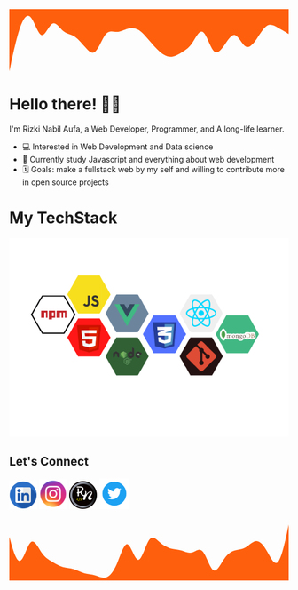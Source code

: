 <div class="wrapper">
<svg xmlns="http://www.w3.org/2000/svg" viewBox="0 0 1440 320"><path fill="#fe5f0c" fill-opacity="1" d="M0,320L9.2,277.3C18.5,235,37,149,55,96C73.8,43,92,21,111,42.7C129.2,64,148,128,166,133.3C184.6,139,203,85,222,74.7C240,64,258,96,277,112C295.4,128,314,128,332,138.7C350.8,149,369,171,388,192C406.2,213,425,235,443,218.7C461.5,203,480,149,498,128C516.9,107,535,117,554,117.3C572.3,117,591,107,609,101.3C627.7,96,646,96,665,106.7C683.1,117,702,139,720,160C738.5,181,757,203,775,218.7C793.8,235,812,245,831,245.3C849.2,245,868,235,886,224C904.6,213,923,203,942,176C960,149,978,107,997,117.3C1015.4,128,1034,192,1052,213.3C1070.8,235,1089,213,1108,186.7C1126.2,160,1145,128,1163,133.3C1181.5,139,1200,181,1218,192C1236.9,203,1255,181,1274,154.7C1292.3,128,1311,96,1329,85.3C1347.7,75,1366,85,1385,96C1403.1,107,1422,117,1431,122.7L1440,128L1440,0L1430.8,0C1421.5,0,1403,0,1385,0C1366.2,0,1348,0,1329,0C1310.8,0,1292,0,1274,0C1255.4,0,1237,0,1218,0C1200,0,1182,0,1163,0C1144.6,0,1126,0,1108,0C1089.2,0,1071,0,1052,0C1033.8,0,1015,0,997,0C978.5,0,960,0,942,0C923.1,0,905,0,886,0C867.7,0,849,0,831,0C812.3,0,794,0,775,0C756.9,0,738,0,720,0C701.5,0,683,0,665,0C646.2,0,628,0,609,0C590.8,0,572,0,554,0C535.4,0,517,0,498,0C480,0,462,0,443,0C424.6,0,406,0,388,0C369.2,0,351,0,332,0C313.8,0,295,0,277,0C258.5,0,240,0,222,0C203.1,0,185,0,166,0C147.7,0,129,0,111,0C92.3,0,74,0,55,0C36.9,0,18,0,9,0L0,0Z"></path></svg>

<h1>Hello there! 👋🏼</h1>

<p>I'm Rizki Nabil Aufa, a Web Developer, Programmer, and A long-life learner. </p>



- 💻 Interested in Web Development and Data science </span>
- 🌱 Currently study Javascript and everything about web development
- 🗓️ Goals: make a fullstack web by my self and willing to contribute more in open source projects



<h1 class="techstack">My TechStack</h1>
<img src="./assets/tools stack_nobg.png">
<h2>Let's Connect</h2>
<!-- <div class="contact-parent">
    <button class="linkedin"><a href="www.linkedin.com/in/rizki-nabil-aufa-65297b1a1" target="_blank">LinkedIn</a></button>
    <button class="instagram"><a href="https://www.instagram.com/rizkinbil/" target="_blank">Instagram</button>
    <button class="twitter"><a href="https://twitter.com/rizkinabil_" target="_blank">Twitter</button>
    <button class="portofolio"><a href="https://rizkinabil.github.io/" target="_blank">My Portofolio</button>
</div> -->

<a href="https://www.linkedin.com/in/rizki-nabil-aufa-65297b1a1/"><img src="./assets/linkedinlogo.png" width="50px"></a>
<a href="https://www.instagram.com/rizkinbil/"><img src="./assets/instagramlogo.png" width="50px"></a>
<a href="https://rizkinabil.github.io/"><img src="./assets/fav-icon_logo-brand.png" width="50px"></a>
<a href="https://twitter.com/rizkinabil_"><img src="./assets/twitterlogo.png" width="55px"></a>

<svg xmlns="http://www.w3.org/2000/svg" viewBox="0 0 1440 320"><path fill="#fe5f0c" fill-opacity="1" d="M0,96L9.2,128C18.5,160,37,224,55,218.7C73.8,213,92,139,111,122.7C129.2,107,148,149,166,176C184.6,203,203,213,222,224C240,235,258,245,277,250.7C295.4,256,314,256,332,261.3C350.8,267,369,277,388,282.7C406.2,288,425,288,443,293.3C461.5,299,480,309,498,304C516.9,299,535,277,554,234.7C572.3,192,591,128,609,133.3C627.7,139,646,213,665,213.3C683.1,213,702,139,720,112C738.5,85,757,107,775,122.7C793.8,139,812,149,831,154.7C849.2,160,868,160,886,165.3C904.6,171,923,181,942,176C960,171,978,149,997,170.7C1015.4,192,1034,256,1052,266.7C1070.8,277,1089,235,1108,208C1126.2,181,1145,171,1163,165.3C1181.5,160,1200,160,1218,149.3C1236.9,139,1255,117,1274,117.3C1292.3,117,1311,139,1329,170.7C1347.7,203,1366,245,1385,224C1403.1,203,1422,117,1431,74.7L1440,32L1440,320L1430.8,320C1421.5,320,1403,320,1385,320C1366.2,320,1348,320,1329,320C1310.8,320,1292,320,1274,320C1255.4,320,1237,320,1218,320C1200,320,1182,320,1163,320C1144.6,320,1126,320,1108,320C1089.2,320,1071,320,1052,320C1033.8,320,1015,320,997,320C978.5,320,960,320,942,320C923.1,320,905,320,886,320C867.7,320,849,320,831,320C812.3,320,794,320,775,320C756.9,320,738,320,720,320C701.5,320,683,320,665,320C646.2,320,628,320,609,320C590.8,320,572,320,554,320C535.4,320,517,320,498,320C480,320,462,320,443,320C424.6,320,406,320,388,320C369.2,320,351,320,332,320C313.8,320,295,320,277,320C258.5,320,240,320,222,320C203.1,320,185,320,166,320C147.7,320,129,320,111,320C92.3,320,74,320,55,320C36.9,320,18,320,9,320L0,320Z"></path></svg>


<!---
rizkinabil/rizkinabil is a ✨ special ✨ repository because its `README.md` (this file) appears on your GitHub profile.
You can click the Preview link to take a look at your changes.
--->

</div>

<!-- <style>
    @import url('https://fonts.googleapis.com/css2?family=Bebas+Neue&family=Heebo&display=swap');

    *{
        margin: 0;
        box-sizing: border-box;
        padding: 0;
    }

    /* .wrapper{
        background-color: white
    }, */

    
    h1{
        font-family: "Bebas Neue", cursive;
        text-align: center;
    }

    h2{
        font-family: "Bebas Neue", cursive;

    }

    p{
        font-family: "Heebo", sans-serif;
        font-weight: 400;
    }

    .techstack{
        margin-top: 20px
    }

    .contact-parent{
        justify-content: space-around
    }
    
</style> -->


